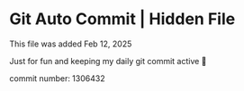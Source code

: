 # Git Auto Commit | Hidden File

This file was added Feb 12, 2025

Just for fun and keeping my daily git commit active 🤪

commit number: 1306432
